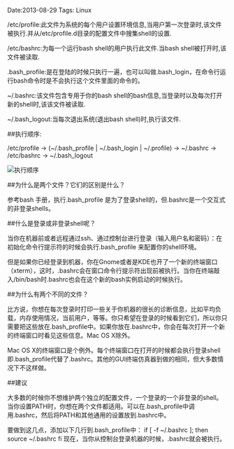 Date:2013-08-29
Tags: Linux

/etc/profile:此文件为系统的每个用户设置环境信息,当用户第一次登录时,该文件被执行.并从/etc/profile.d目录的配置文件中搜集shell的设置.

/etc/bashrc:为每一个运行bash shell的用户执行此文件.当bash shell被打开时,该文件被读取.

.bash_profile:是在登陆的时候只执行一遍，也可以叫做.bash_login，在命令行运行bash命令时是不会执行这个文件里面的命令的。

~/.bashrc:该文件包含专用于你的bash shell的bash信息,当登录时以及每次打开新的shell时,该该文件被读取.

~/.bash_logout:当每次退出系统(退出bash shell)时,执行该文件. 

##执行顺序:

/etc/profile -> (~/.bash_profile | ~/.bash_login | ~/.profile) -> ~/.bashrc -> /etc/bashrc -> ~/.bash_logout

![执行顺序](http://ww3.sinaimg.cn/large/68796df6jw1e83hoqr2puj20dc0edq3k.jpg)


##为什么是两个文件？它们的区别是什么？

参考bash 手册，执行.bash_profile 是为了登录shell的，但.bashrc是一个交互式的非登录shells。

##什么是登录或非登录shell呢？

当你在机器前或者远程通过ssh、通过控制台进行登录（输入用户名和密码）：在初始化命令行提示符的时候会执行.bash_profile 来配置你的shell环境。

但是如果你已经登录到机器，你在Gnome或者是KDE也开了一个新的终端窗口（xterm），这时，.bashrc会在窗口命令行提示符出现前被执行。当你在终端敲入/bin/bash时.bashrc也会在这个新的bash实例启动的时候执行。

##为什么有两个不同的文件？

比方说，你想在每次登录时打印一些关于你机器的很长的诊断信息，比如平均负载，内存使用情况，当前用户，等等。你只希望在登录的时候看到它们，所以你只需要把这些放在.bash_profile中。如果你放在.bashrc中，你会在每次打开一个新的终端窗口时看见这些信息。Mac OS X除外。

Mac OS X的终端窗口是个例外。每个终端窗口在打开的时候都会执行登录shell即.bash_profile代替了.bashrc。其他的GUI终端仿真器到做的相同，但大多数情况下不这样做。

##建议

大多数的时候你不想维护两个独立的配置文件，一个登录的一个非登录的shell。当你设置PATH时，你想在两个文件都适用。可以在.bash_profile中调用.bashrc，然后将PATH和其他通用的设置放到.bashrc中。

要做到这几点，添加以下几行到.bash_profile中：
if [ -f ~/.bashrc ]; then
   source ~/.bashrc
fi
现在，当你从控制台登录机器的时候，.bashrc就会被执行。
